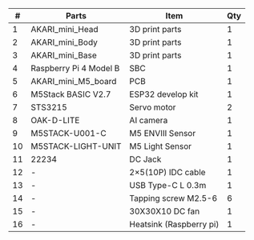 | # | Parts | Item | Qty|
| ---- | ---- | ---- |---- |
| 1 | AKARI_mini_Head |3D print parts|1|
| 2 | AKARI_mini_Body |3D print parts|1|
| 3 | AKARI_mini_Base |3D print parts|1|
| 4 | Raspberry Pi 4 Model B | SBC |1|
| 5 | AKARI_mini_M5_board | PCB|1|
| 6 | M5Stack BASIC V2.7 | ESP32 develop kit|1|
| 7 | STS3215 | Servo motor|2|
| 8 | OAK-D-LITE |AI camera |1|
| 9 | M5STACK-U001-C | M5 ENVⅢ Sensor|1|
| 10 | M5STACK-LIGHT-UNIT | M5 Light Sensor|1|
| 11 | 22234 | DC Jack |1|
| 12 | - | 2×5(10P) IDC cable|1|
| 13 | - | USB Type-C L 0.3m|1|
| 14 | - | Tapping screw M2.5-6|6|
| 15 | - | 30X30X10 DC fan|1|
| 16 | - | Heatsink (Raspberry pi)|1|